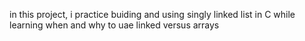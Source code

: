 in this project, i practice buiding and using
singly linked list in C while learning when and why
to uae linked versus arrays
